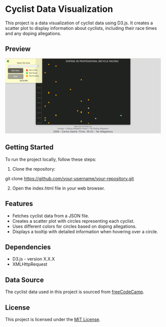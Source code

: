 # Cyclist Data Visualization

This project is a data visualization of cyclist data using D3.js. It creates a scatter plot to display information about cyclists, including their race times and any doping allegations.
## Preview
![Preview](scatterplot.png)
## Getting Started

To run the project locally, follow these steps:

1. Clone the repository:

git clone https://github.com/your-username/your-repository.git

2. Open the index.html file in your web browser.

## Features

- Fetches cyclist data from a JSON file.
- Creates a scatter plot with circles representing each cyclist.
- Uses different colors for circles based on doping allegations.
- Displays a tooltip with detailed information when hovering over a circle.

## Dependencies

- D3.js - version X.X.X
- XMLHttpRequest

## Data Source

The cyclist data used in this project is sourced from [freeCodeCamp](https://github.com/freeCodeCamp/ProjectReferenceData).

## License

This project is licensed under the [MIT License](LICENSE).

